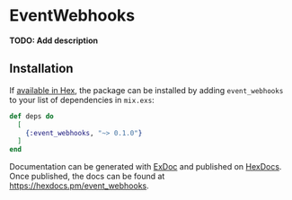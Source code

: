 # EventWebhooks

**TODO: Add description**

## Installation

If [available in Hex](https://hex.pm/docs/publish), the package can be installed
by adding `event_webhooks` to your list of dependencies in `mix.exs`:

```elixir
def deps do
  [
    {:event_webhooks, "~> 0.1.0"}
  ]
end
```

Documentation can be generated with [ExDoc](https://github.com/elixir-lang/ex_doc)
and published on [HexDocs](https://hexdocs.pm). Once published, the docs can
be found at <https://hexdocs.pm/event_webhooks>.

